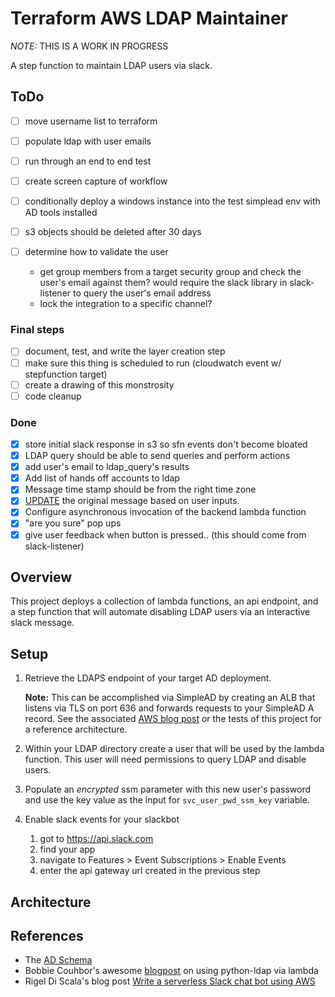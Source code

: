 # Terraform AWS LDAP Maintainer

*NOTE:* THIS IS A WORK IN PROGRESS

A step function to maintain LDAP users via slack.

## ToDo

- [ ] move username list to terraform
- [ ] populate ldap with user emails
- [ ] run through an end to end test
- [ ] create screen capture of workflow
- [ ] conditionally deploy a windows instance into the test simplead env with AD tools installed
- [ ] s3 objects should be deleted after 30 days

- [ ] determine how to validate the user
    - get group members from a target security group and check the user's email against them? would require the slack library in slack-listener to query the user's email address
    - lock the integration to a specific channel?

### Final steps

- [ ] document, test, and write the layer creation step
- [ ] make sure this thing is scheduled to run (cloudwatch event w/ stepfunction target)
- [ ] create a drawing of this monstrosity
- [ ] code cleanup

### Done

- [x] store initial slack response in s3 so sfn events don't become bloated
- [x] LDAP query should be able to send queries and perform actions
- [x] add user's email to ldap_query's results
- [x] Add list of hands off accounts to ldap
- [x] Message time stamp should be from the right time zone
- [x] [UPDATE](https://api.slack.com/methods/chat.update) the original message based on user inputs.
- [x] Configure asynchronous invocation of the backend lambda function
- [x] "are you sure" pop ups
- [x] give user feedback when button is pressed.. (this should come from slack-listener)

## Overview

This project deploys a collection of lambda functions, an api endpoint, and a step function that will automate disabling LDAP users via an interactive slack message.

## Setup

1. Retrieve the LDAPS endpoint of your target AD deployment.

    **Note:** This can be accomplished via SimpleAD by creating an ALB that listens via TLS on port 636 and forwards requests to your SimpleAD A record. See the associated [AWS blog post](https://aws.amazon.com/blogs/security/how-to-configure-an-ldaps-endpoint-for-simple-ad/) or the tests of this project for a reference architecture.

2. Within your LDAP directory create a user that will be used by the lambda function. This user will need permissions to query LDAP and disable users.
3. Populate an *encrypted* ssm parameter with this new user's password and use the key value as the input for `svc_user_pwd_ssm_key` variable.
4. Enable slack events for your slackbot
   1. got to https://api.slack.com
   2. find your app
   3. navigate to Features > Event Subscriptions > Enable Events
   4. enter the api gateway url created in the previous step

## Architecture



## References

- The [AD Schema](https://docs.microsoft.com/en-us/windows/win32/adschema/active-directory-schema)
- Bobbie Couhbor's awesome [blogpost](https://blog.kloud.com.au/2018/01/09/replacing-the-service-desk-with-bots-using-amazon-lex-and-amazon-connect-part-3/) on using python-ldap via lambda
- Rigel Di Scala's blog post [Write a serverless Slack chat bot using AWS](https://chatbotslife.com/write-a-serverless-slack-chat-bot-using-aws-e2d2432c380e)
